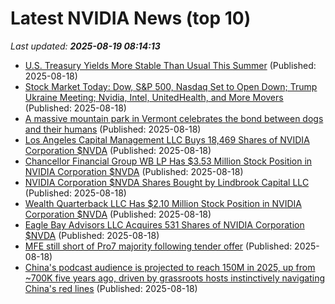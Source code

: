 # Latest NVIDIA News (top 10)
_Last updated: **2025-08-19 08:14:13**_

- [U.S. Treasury Yields More Stable Than Usual This Summer](https://biztoc.com/x/a409dae058e53f3c) (Published: 2025-08-18)
- [Stock Market Today: Dow, S&P 500, Nasdaq Set to Open Down; Trump Ukraine Meeting; Nvidia, Intel, UnitedHealth, and More Movers](https://biztoc.com/x/a9340703a1b6e5a5) (Published: 2025-08-18)
- [A massive mountain park in Vermont celebrates the bond between dogs and their humans](https://biztoc.com/x/fb501f7649fca751) (Published: 2025-08-18)
- [Los Angeles Capital Management LLC Buys 18,469 Shares of NVIDIA Corporation $NVDA](https://www.etfdailynews.com/2025/08/18/los-angeles-capital-management-llc-buys-18469-shares-of-nvidia-corporation-nvda/) (Published: 2025-08-18)
- [Chancellor Financial Group WB LP Has $3.53 Million Stock Position in NVIDIA Corporation $NVDA](https://www.etfdailynews.com/2025/08/18/chancellor-financial-group-wb-lp-has-3-53-million-stock-position-in-nvidia-corporation-nvda/) (Published: 2025-08-18)
- [NVIDIA Corporation $NVDA Shares Bought by Lindbrook Capital LLC](https://www.etfdailynews.com/2025/08/18/nvidia-corporation-nvda-shares-bought-by-lindbrook-capital-llc/) (Published: 2025-08-18)
- [Wealth Quarterback LLC Has $2.10 Million Stock Position in NVIDIA Corporation $NVDA](https://www.etfdailynews.com/2025/08/18/wealth-quarterback-llc-has-2-10-million-stock-position-in-nvidia-corporation-nvda/) (Published: 2025-08-18)
- [Eagle Bay Advisors LLC Acquires 531 Shares of NVIDIA Corporation $NVDA](https://www.etfdailynews.com/2025/08/18/eagle-bay-advisors-llc-acquires-531-shares-of-nvidia-corporation-nvda/) (Published: 2025-08-18)
- [MFE still short of Pro7 majority following tender offer](https://biztoc.com/x/a903dfac088503c5) (Published: 2025-08-18)
- [China's podcast audience is projected to reach 150M in 2025, up from ~700K five years ago, driven by grassroots hosts instinctively navigating China's red lines](https://biztoc.com/x/b72ce900c1c3e590) (Published: 2025-08-18)

